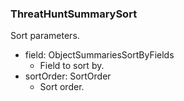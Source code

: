 ### ThreatHuntSummarySort
Sort parameters.

- field: ObjectSummariesSortByFields
  - Field to sort by.
- sortOrder: SortOrder
  - Sort order.
